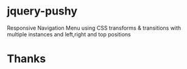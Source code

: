 jquery-pushy
============

Responsive Navigation Menu using CSS transforms &amp; transitions with multiple instances and left,right and top positions

Thanks
======
